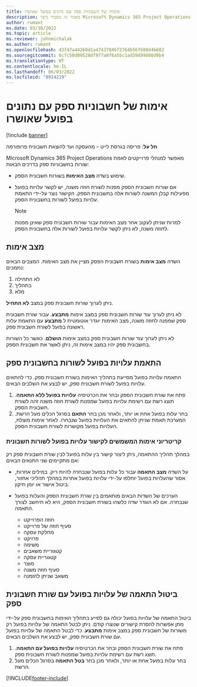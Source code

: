 ```yaml
---
title: אימות של חשבוניות ספק עם נתונים בפועל שאושרו
description: מאמר זה מסביר כיצד Microsoft Dynamics 365 Project Operations מאפשר למנהלי פרוייקטים לאמת חשבוניות ספק עם הנתונים בפועל שאושרו כאשר קבלנים ביצעו עבודה ותיעדו את הזמן, ואת ההוצאות והחומרים שבהם השתמשו חברי צוות הפרוייקט.
author: rumant
ms.date: 03/30/2022
ms.topic: article
ms.reviewer: johnmichalak
ms.author: rumant
ms.openlocfilehash: 43f47a44260d1a47437846f2764b56f680d4b682
ms.sourcegitcommit: 6cfc50d89528df977a8f6a55c1ad39d99800d9b4
ms.translationtype: HT
ms.contentlocale: he-IL
ms.lasthandoff: 06/03/2022
ms.locfileid: "8914219"
---
```

# <a name="verification-of-vendor-invoices-with-approved-actuals"></a>אימות של חשבוניות ספק עם נתונים בפועל שאושרו

[!include [banner](../../includes/dataverse-preview.md)]

**חל על**: פריסה בגרסת לייט – מהעסקה ועד להוצאת חשבונית פרופורמה

Microsoft Dynamics 365 Project Operations מאפשר למנהלי פרוייקטים לאמת שורות בחשבוניות ספק בדרכים הבאות:

- שימוש בשדה **מצב האימות** בשורות חשבונית הספק.
- אם שורות חשבונית הספק מפנות לשורת חוזה משנה, יש לקשר עלויות בפועל מפעילות קבלן המשנה לשורות אלה בחשבונית הספק. הקישור נוצר על-ידי התאמת עלויות בפועל לשורות בחשבונית הספק.

    > [!NOTE]
    > למרות שניתן לעקוב אחר מצב האימות עבור שורות חשבונית ספק שאינן מפנות לחוזה משנה, לא ניתן לקשר עלויות בפועל לשורות אלה בחשבונית הספק.

## <a name="verification-status"></a>מצב אימות

השדה **מצב אימות** בשורת חשבונית הפסק מציין את מצב האימות. המצבים הבאים נתמכים:

1. לא התחילה
2. בתהליך
3. מלא

ניתן לערוך שורות חשבונית ספק במצב **לא התחיל**.

לא ניתן לערוך עוד שורות חשבונית ספק במצב אימות **מתבצע**. עבור שורת חשבונית ספק שמפנה לחוזה משנה, מצב האימות יוגדר אוטומטית ל **מתבצע** עם התאמת עלות ראשונה בפועל לשורת חשבונית ספק.

לא ניתן לערוך עוד שורות חשבונית ספק במצב אימות **הושלם**. כאשר כל השורות בחשבונית ספק יהיו במצב אימות זה, ניתן לאשר את חשבונית הספק.

## <a name="match-cost-actuals-to-vendor-invoice-lines"></a>התאמת עלויות בפועל לשורות בחשבונית ספק

התאמת עלויות בפועל מסייעת בתהליך האימות בשורת חשבונית ספק. כדי להתאים עלויות בפועל לשורת חשבונית ספק, יש לבצע את השלבים הבאים.

1. פתח את שורת חשבונית הספק ובחר את הכרטיסיה **עלויות בפועל ללא התאמה**. תוצג רשת עם רשימת עלויות בפועל שמפנות לשורת חוזה משנה זהה לשורת חשבונית הספק.
2. בחר עלות בפועל אחת או יותר, ולאחר מכן בחר **התאם** בסרגל הכלים מעל הרשת. המערכת תאמת שניתן להתאים את העלויות בפועל שנבחרו. לאחר אימות מוצלח, העלויות בפועל מקושרות לשורת חשבונית הספק.

### <a name="validation-criteria-that-are-used-to-link-cost-actuals-to-vendor-invoice-lines"></a>קריטריוני אימות המשמשים לקישור עלויות בפועל לשורות חשבונית

במהלך תהליך ההתאמה, ניתן ליצור קישור בין עלות בפועל לבין שורת חשבונית ספק רק אם מתקיימים שני התנאים הבאים:

- על השדה **מצב התאמה** עבור כל עלות בפועל שנבחרה להיות ריק. במילים אחרות, אסור שהעלויות בפועל יוחלפו על-ידי עלויות בפועל אחרות במהלך תהליכי אחזור, ביטול אישור או יומן תיקון.
- הערכים של השדות הבאים מותאמים בין שורת חשבונית הספק והעלות בפועל שנבחרה. אם לא הוגדר שדה כלשהו בשורת חשבונית הספק, היא לא תיחשב לצורך התאמה.

    - חוזה הפרוייקט
    - סעיף חוזה של פרוייקט
    - מחלקת עסקה
    - פרויקט
    - משימה
    - קטגוריית משאבים
    - קטגוריית עסקה
    - מוצר
    - סעיף חוזה משנה
    - משאב שניתן להזמנה

## <a name="unmatch-cost-actuals-from-a-vendor-invoice-line"></a>ביטול התאמה של עלויות בפועל עם שורת חשבונית ספק

ביטול התאמה של עלויות בפועל יכולה גם לסייע בתהליך האימות בחשבונית ספק על-ידי מתן אפשרות להסרת קישורים שנוצרו קודם. ניתן לבטל התאמה של עלויות בפועל רק משורות של חשבונית ספק במצב אימות **מתבצע**. כדי לבטל התאמה של עלויות בפועל עם שורת חשבונית ספק, יש לבצע את השלבים הבאים.

1. פתח את שורת חשבונית הספק ובחר את הכרטיסיה **עלויות בפועל עם התאמה**. תוצג רשת עם רשימת עלויות בפועל שמפנות לשורת חשבונית ספק.
2. בחר עלות בפועל אחת או יותר, ולאחר מכן בחר **בטל התאמה** בסרגל הכלים מעל הרשת.

[!INCLUDE[footer-include](../../includes/footer-banner.md)]
